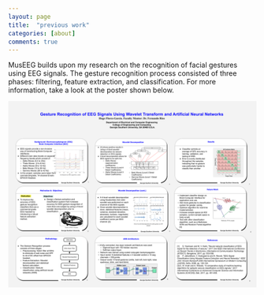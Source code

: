 ```yaml
---
layout: page
title:  "previous work"
categories: [about]
comments: true
---
```

MusEEG builds upon my research on the recognition of facial gestures using EEG signals. The gesture recognition process consisted of three phases: filtering, feature extraction, and classification. For more information, take a look at the poster shown below.

![previous work](../img/GURC_FloresGarcia_v2.png)

![]()
